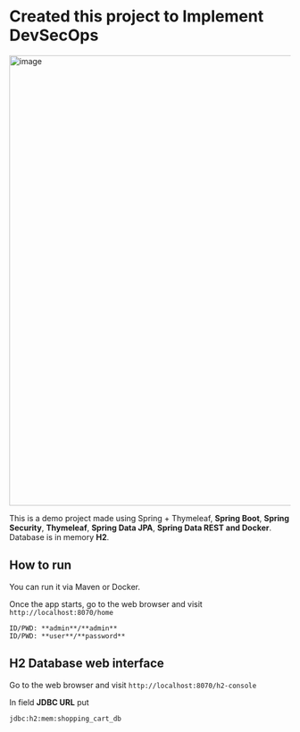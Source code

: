 # Created this project to Implement DevSecOps

<img width="807" alt="image" src="https://github.com/mjameer/Ekart/assets/11364104/d0a9ad69-d277-4d9f-a6f3-da9cb70bd2ac">

This is a demo project made using Spring + Thymeleaf, **Spring Boot**, **Spring Security**, **Thymeleaf**, **Spring Data JPA**, **Spring Data REST and Docker**. 
Database is in memory **H2**.

## How to run

You can run it via Maven or Docker. 

Once the app starts, go to the web browser and visit `http://localhost:8070/home`

```
ID/PWD: **admin**/**admin**
ID/PWD: **user**/**password**
```
## H2 Database web interface

Go to the web browser and visit `http://localhost:8070/h2-console`

In field **JDBC URL** put 
```
jdbc:h2:mem:shopping_cart_db
```
